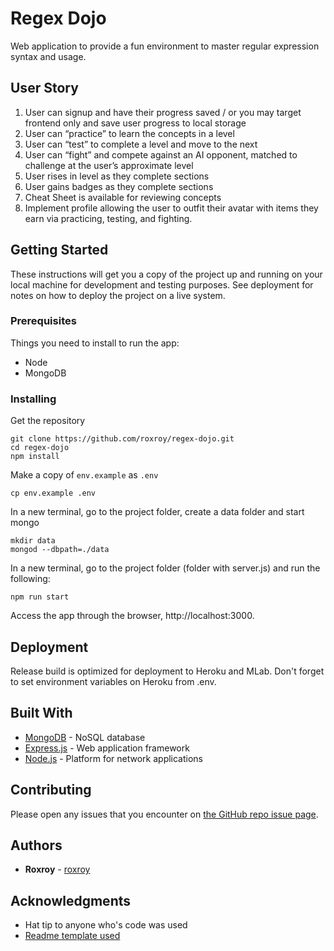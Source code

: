 # Regex Dojo

Web application to provide a fun environment to master regular expression syntax and usage.

## User Story

1. User can signup and have their progress saved / or you may target frontend only and save user progress to local storage
1. User can “practice” to learn the concepts in a level
1. User can “test” to complete a level and move to the next
1. User can “fight” and compete against an AI opponent, matched to challenge at the user’s approximate level
1. User rises in level as they complete sections
1. User gains badges as they complete sections
1. Cheat Sheet is available for reviewing concepts
1. Implement profile allowing the user to outfit their avatar with items they earn via practicing, testing, and fighting.

## Getting Started

These instructions will get you a copy of the project up and running on your local machine for development and testing purposes. See deployment for notes on how to deploy the project on a live system.

### Prerequisites

Things you need to install to run the app:

- Node
- MongoDB

### Installing

Get the repository

```
git clone https://github.com/roxroy/regex-dojo.git
cd regex-dojo
npm install
```

Make a copy of `env.example` as `.env`
```
cp env.example .env
```

In a new terminal, go to the project folder, create a data folder and start mongo
```
mkdir data
mongod --dbpath=./data
```

In a new terminal, go to the project folder (folder with server.js) and run the following:
```
npm run start
```

Access the app through the browser, http://localhost:3000.

## Deployment

Release build is optimized for deployment to Heroku and MLab. Don't forget to set environment variables on Heroku from .env.

## Built With

* [MongoDB](https://www.mongodb.com/) - NoSQL database
* [Express.js](https://expressjs.com/) - Web application framework
* [Node.js](https://nodejs.org/en/) - Platform for network applications

## Contributing

Please open any issues that you encounter on [the GitHub repo issue page](https://github.com/roxroy/camper-stockcharts/issues).

## Authors

* **Roxroy** - [roxroy](https://github.com/roxroy)


## Acknowledgments

* Hat tip to anyone who's code was used
* [Readme template used](https://gist.github.com/PurpleBooth/109311bb0361f32d87a2)
